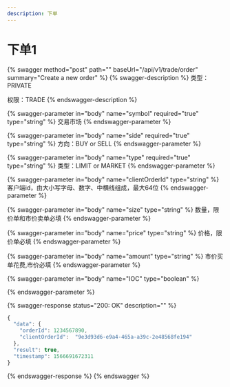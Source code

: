 ```yaml
---
description: 下单
---
```


# 下单1

{% swagger method="post" path="" baseUrl="/api/v1/trade/order" summary="Create a new order" %}
{% swagger-description %}
类型：PRIVATE

权限：TRADE
{% endswagger-description %}

{% swagger-parameter in="body" name="symbol" required="true" type="string" %}
交易市场
{% endswagger-parameter %}

{% swagger-parameter in="body" name="side" required="true" type="string" %}
方向：BUY or SELL
{% endswagger-parameter %}

{% swagger-parameter in="body" name="type" required="true" type="string" %}
类型：LIMIT or MARKET
{% endswagger-parameter %}

{% swagger-parameter in="body" name="clientOrderId" type="string" %}
客户端id，由大小写字母、数字、中横线组成，最大64位
{% endswagger-parameter %}

{% swagger-parameter in="body" name="size" type="string" %}
数量，限价单和市价卖单必填
{% endswagger-parameter %}

{% swagger-parameter in="body" name="price" type="string" %}
价格，限价单必填
{% endswagger-parameter %}

{% swagger-parameter in="body" name="amount" type="string" %}
市价买单花费,市价必填
{% endswagger-parameter %}

{% swagger-parameter in="body" name="IOC" type="boolean" %}

{% endswagger-parameter %}

{% swagger-response status="200: OK" description="" %}
```javascript
{ 
  "data": {
    "orderId": 1234567890,
    "clientOrderId":  "9e3d93d6-e9a4-465a-a39c-2e48568fe194"
  },
  "result": true,
  "timestamp": 1566691672311
}
```
{% endswagger-response %}
{% endswagger %}
